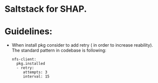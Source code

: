 # Saltstack for SHAP.

# Guidelines:

* When install pkg consider to add retry ( in order to increase reability).
  The standard pattern  in codebase is following:

  ```
  nfs-client:
    pkg.installed
    - retry:
       attempts: 3
       interval: 15
  ```
